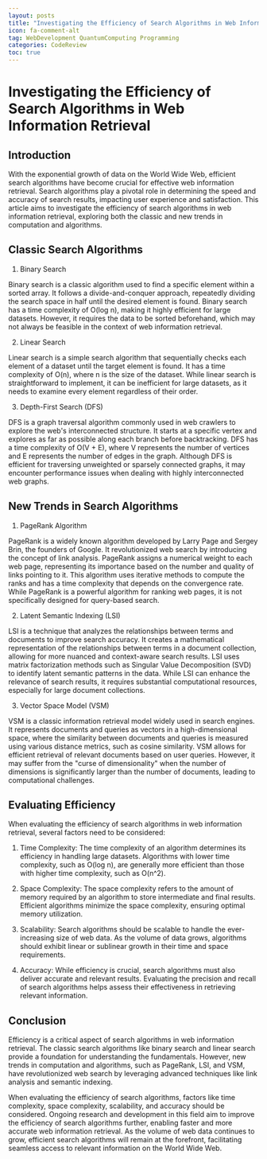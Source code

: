 ```yaml
---
layout: posts
title: "Investigating the Efficiency of Search Algorithms in Web Information Retrieval"
icon: fa-comment-alt
tag: WebDevelopment QuantumComputing Programming
categories: CodeReview
toc: true
---
```



# Investigating the Efficiency of Search Algorithms in Web Information Retrieval

## Introduction

With the exponential growth of data on the World Wide Web, efficient search algorithms have become crucial for effective web information retrieval. Search algorithms play a pivotal role in determining the speed and accuracy of search results, impacting user experience and satisfaction. This article aims to investigate the efficiency of search algorithms in web information retrieval, exploring both the classic and new trends in computation and algorithms.

## Classic Search Algorithms

1. Binary Search

Binary search is a classic algorithm used to find a specific element within a sorted array. It follows a divide-and-conquer approach, repeatedly dividing the search space in half until the desired element is found. Binary search has a time complexity of O(log n), making it highly efficient for large datasets. However, it requires the data to be sorted beforehand, which may not always be feasible in the context of web information retrieval.

2. Linear Search

Linear search is a simple search algorithm that sequentially checks each element of a dataset until the target element is found. It has a time complexity of O(n), where n is the size of the dataset. While linear search is straightforward to implement, it can be inefficient for large datasets, as it needs to examine every element regardless of their order.

3. Depth-First Search (DFS)

DFS is a graph traversal algorithm commonly used in web crawlers to explore the web's interconnected structure. It starts at a specific vertex and explores as far as possible along each branch before backtracking. DFS has a time complexity of O(V + E), where V represents the number of vertices and E represents the number of edges in the graph. Although DFS is efficient for traversing unweighted or sparsely connected graphs, it may encounter performance issues when dealing with highly interconnected web graphs.

## New Trends in Search Algorithms

1. PageRank Algorithm

PageRank is a widely known algorithm developed by Larry Page and Sergey Brin, the founders of Google. It revolutionized web search by introducing the concept of link analysis. PageRank assigns a numerical weight to each web page, representing its importance based on the number and quality of links pointing to it. This algorithm uses iterative methods to compute the ranks and has a time complexity that depends on the convergence rate. While PageRank is a powerful algorithm for ranking web pages, it is not specifically designed for query-based search.

2. Latent Semantic Indexing (LSI)

LSI is a technique that analyzes the relationships between terms and documents to improve search accuracy. It creates a mathematical representation of the relationships between terms in a document collection, allowing for more nuanced and context-aware search results. LSI uses matrix factorization methods such as Singular Value Decomposition (SVD) to identify latent semantic patterns in the data. While LSI can enhance the relevance of search results, it requires substantial computational resources, especially for large document collections.

3. Vector Space Model (VSM)

VSM is a classic information retrieval model widely used in search engines. It represents documents and queries as vectors in a high-dimensional space, where the similarity between documents and queries is measured using various distance metrics, such as cosine similarity. VSM allows for efficient retrieval of relevant documents based on user queries. However, it may suffer from the "curse of dimensionality" when the number of dimensions is significantly larger than the number of documents, leading to computational challenges.

## Evaluating Efficiency

When evaluating the efficiency of search algorithms in web information retrieval, several factors need to be considered:

1. Time Complexity: The time complexity of an algorithm determines its efficiency in handling large datasets. Algorithms with lower time complexity, such as O(log n), are generally more efficient than those with higher time complexity, such as O(n^2).

2. Space Complexity: The space complexity refers to the amount of memory required by an algorithm to store intermediate and final results. Efficient algorithms minimize the space complexity, ensuring optimal memory utilization.

3. Scalability: Search algorithms should be scalable to handle the ever-increasing size of web data. As the volume of data grows, algorithms should exhibit linear or sublinear growth in their time and space requirements.

4. Accuracy: While efficiency is crucial, search algorithms must also deliver accurate and relevant results. Evaluating the precision and recall of search algorithms helps assess their effectiveness in retrieving relevant information.

## Conclusion

Efficiency is a critical aspect of search algorithms in web information retrieval. The classic search algorithms like binary search and linear search provide a foundation for understanding the fundamentals. However, new trends in computation and algorithms, such as PageRank, LSI, and VSM, have revolutionized web search by leveraging advanced techniques like link analysis and semantic indexing.

When evaluating the efficiency of search algorithms, factors like time complexity, space complexity, scalability, and accuracy should be considered. Ongoing research and development in this field aim to improve the efficiency of search algorithms further, enabling faster and more accurate web information retrieval. As the volume of web data continues to grow, efficient search algorithms will remain at the forefront, facilitating seamless access to relevant information on the World Wide Web.